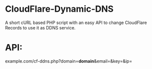 # CloudFlare-Dynamic-DNS
A short cURL based PHP script with an easy API to change CloudFlare Records to use it as DDNS service.

# API:
example.com/cf-ddns.php?domain=**domain**&email=<CloudFlare-Mail>&key=<CloudFlare-API-Key>&ip=<ipv4 or ipv6 adress>
